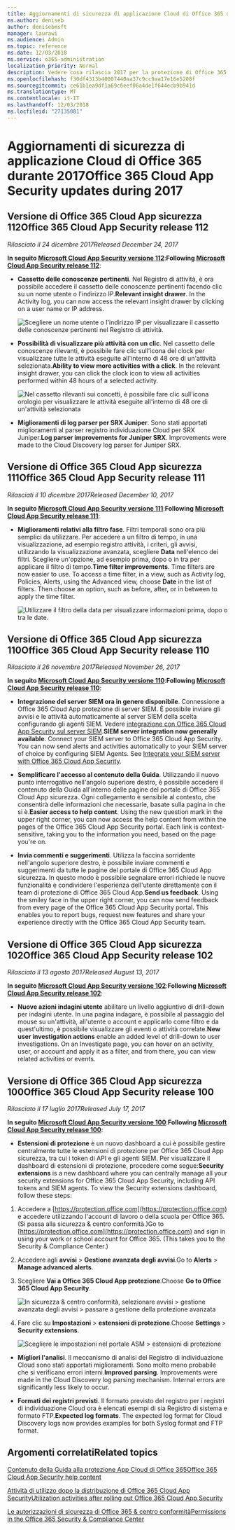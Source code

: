 ```yaml
---
title: Aggiornamenti di sicurezza di applicazione Cloud di Office 365 durante 2017
ms.author: deniseb
author: denisebmsft
manager: laurawi
ms.audience: Admin
ms.topic: reference
ms.date: 12/03/2018
ms.service: o365-administration
localization_priority: Normal
description: Vedere cosa rilascia 2017 per la protezione di Office 365 Cloud App
ms.openlocfilehash: f30df4313b40007440aa37c9cc9aa17e16e5208f
ms.sourcegitcommit: ce61b1ea9df1a69c6eef06a4de1f644ecb9b941d
ms.translationtype: MT
ms.contentlocale: it-IT
ms.lasthandoff: 12/03/2018
ms.locfileid: "27135081"
---
```

# <a name="office-365-cloud-app-security-updates-during-2017"></a><span data-ttu-id="a3025-103">Aggiornamenti di sicurezza di applicazione Cloud di Office 365 durante 2017</span><span class="sxs-lookup"><span data-stu-id="a3025-103">Office 365 Cloud App Security updates during 2017</span></span>
    
## <a name="office-365-cloud-app-security-release-112"></a><span data-ttu-id="a3025-104">Versione di Office 365 Cloud App sicurezza 112</span><span class="sxs-lookup"><span data-stu-id="a3025-104">Office 365 Cloud App Security release 112</span></span>

<span data-ttu-id="a3025-105">*Rilasciato il 24 dicembre 2017*</span><span class="sxs-lookup"><span data-stu-id="a3025-105">*Released December 24, 2017*</span></span> 
  
<span data-ttu-id="a3025-106">**In seguito [Microsoft Cloud App Security versione 112](https://docs.microsoft.com/cloud-app-security/release-notes#cloud-app-security-release-112)**:</span><span class="sxs-lookup"><span data-stu-id="a3025-106">**Following [Microsoft Cloud App Security release 112](https://docs.microsoft.com/cloud-app-security/release-notes#cloud-app-security-release-112)**:</span></span> 
  
- <span data-ttu-id="a3025-p101">**Cassetto delle conoscenze pertinenti**. Nel Registro di attività, è ora possibile accedere il cassetto delle conoscenze pertinenti facendo clic su un nome utente o l'indirizzo IP.</span><span class="sxs-lookup"><span data-stu-id="a3025-p101">**Relevant insight drawer**. In the Activity log, you can now access the relevant insight drawer by clicking on a user name or IP address.</span></span> 
    
    ![Scegliere un nome utente o l'indirizzo IP per visualizzare il cassetto delle conoscenze pertinenti nel Registro di attività.](media/8e32b3fa-8c0c-4c5e-b248-fe7d7e1b516d.png)
  
- <span data-ttu-id="a3025-p102">**Possibilità di visualizzare più attività con un clic**. Nel cassetto delle conoscenze rilevanti, è possibile fare clic sull'icona del clock per visualizzare tutte le attività eseguite all'interno di 48 ore di un'attività selezionata.</span><span class="sxs-lookup"><span data-stu-id="a3025-p102">**Ability to view more activities with a click**. In the relevant insight drawer, you can click the clock icon to view all activities performed within 48 hours of a selected activity.</span></span> 
    
    ![Nel cassetto rilevanti sui concetti, è possibile fare clic sull'icona orologio per visualizzare le attività eseguite all'interno di 48 ore di un'attività selezionata](media/c6c96aa0-98e5-4205-8873-45f8d6fd0843.png)
  
- <span data-ttu-id="a3025-p103">**Miglioramenti di log parser per SRX Juniper**. Sono stati apportati miglioramenti al parser registro individuazione Cloud per SRX Juniper.</span><span class="sxs-lookup"><span data-stu-id="a3025-p103">**Log parser improvements for Juniper SRX**. Improvements were made to the Cloud Discovery log parser for Juniper SRX.</span></span> 
    
## <a name="office-365-cloud-app-security-release-111"></a><span data-ttu-id="a3025-115">Versione di Office 365 Cloud App sicurezza 111</span><span class="sxs-lookup"><span data-stu-id="a3025-115">Office 365 Cloud App Security release 111</span></span>

<span data-ttu-id="a3025-116">*Rilasciati il 10 dicembre 2017*</span><span class="sxs-lookup"><span data-stu-id="a3025-116">*Released December 10, 2017*</span></span> 
  
<span data-ttu-id="a3025-117">**In seguito [Microsoft Cloud App Security versione 111](https://docs.microsoft.com/cloud-app-security/release-notes#cloud-app-security-release-111)**:</span><span class="sxs-lookup"><span data-stu-id="a3025-117">**Following [Microsoft Cloud App Security release 111](https://docs.microsoft.com/cloud-app-security/release-notes#cloud-app-security-release-111)**:</span></span> 
  
- <span data-ttu-id="a3025-p104">**Miglioramenti relativi alla filtro fase**. Filtri temporali sono ora più semplici da utilizzare. Per accedere a un filtro di tempo, in una visualizzazione, ad esempio registro attività, i criteri, gli avvisi, utilizzando la visualizzazione avanzata, scegliere **Data** nell'elenco dei filtri. Scegliere un'opzione, ad esempio prima, dopo o in tra per applicare il filtro di tempo.</span><span class="sxs-lookup"><span data-stu-id="a3025-p104">**Time filter improvements**. Time filters are now easier to use. To access a time filter, in a view, such as Activity log, Policies, Alerts, using the Advanced view, choose **Date** in the list of filters. Then choose an option, such as before, after, or in between to apply the time filter.</span></span> 
    
    ![Utilizzare il filtro della data per visualizzare informazioni prima, dopo o tra le date.](media/9dbb2a10-f68f-413b-8b4e-88911152cb92.png)
  
## <a name="office-365-cloud-app-security-release-110"></a><span data-ttu-id="a3025-123">Versione di Office 365 Cloud App sicurezza 110</span><span class="sxs-lookup"><span data-stu-id="a3025-123">Office 365 Cloud App Security release 110</span></span>

<span data-ttu-id="a3025-124">*Rilasciato il 26 novembre 2017*</span><span class="sxs-lookup"><span data-stu-id="a3025-124">*Released November 26, 2017*</span></span> 
  
<span data-ttu-id="a3025-125">**In seguito [Microsoft Cloud App Security versione 110](https://docs.microsoft.com/cloud-app-security/release-notes#cloud-app-security-release-110)**:</span><span class="sxs-lookup"><span data-stu-id="a3025-125">**Following [Microsoft Cloud App Security release 110](https://docs.microsoft.com/cloud-app-security/release-notes#cloud-app-security-release-110)**:</span></span> 
  
- <span data-ttu-id="a3025-p105">**Integrazione del server SIEM ora in genere disponibile**. Connessione a Office 365 Cloud App protezione di server SIEM. È possibile inviare gli avvisi e le attività automaticamente al server SIEM della scelta configurando gli agenti SIEM. Vedere [integrazione con Office 365 Cloud App Security sul server SIEM](integrate-your-siem-server-with-office-365-cas.md).</span><span class="sxs-lookup"><span data-stu-id="a3025-p105">**SIEM server integration now generally available**. Connect your SIEM server to Office 365 Cloud App Security. You can now send alerts and activities automatically to your SIEM server of choice by configuring SIEM Agents. See [Integrate your SIEM server with Office 365 Cloud App Security](integrate-your-siem-server-with-office-365-cas.md).</span></span>
    
- <span data-ttu-id="a3025-p106">**Semplificare l'accesso al contenuto della Guida**. Utilizzando il nuovo punto interrogativo nell'angolo superiore destro, è possibile accedere il contenuto della Guida all'interno delle pagine del portale di Office 365 Cloud App sicurezza. Ogni collegamento è sensibile al contesto, che consentirà delle informazioni che necessarie, basate sulla pagina in che si è.</span><span class="sxs-lookup"><span data-stu-id="a3025-p106">**Easier access to help content**. Using the new question mark in the upper right corner, you can now access the help content from within the pages of the Office 365 Cloud App Security portal. Each link is context-sensitive, taking you to the information you need, based on the page you're on.</span></span> 
    
- <span data-ttu-id="a3025-p107">**Invia commenti e suggerimenti**. Utilizza la faccina sorridente nell'angolo superiore destro, è possibile inviare commenti e suggerimenti da tutte le pagine del portale di Office 365 Cloud App sicurezza. In questo modo è possibile segnalare errori richiede le nuove funzionalità e condividere l'esperienza dell'utente direttamente con il team di protezione di Office 365 Cloud App.</span><span class="sxs-lookup"><span data-stu-id="a3025-p107">**Send us feedback**. Using the smiley face in the upper right corner, you can now send feedback from every page of the Office 365 Cloud App Security portal. This enables you to report bugs, request new features and share your experience directly with the Office 365 Cloud App Security team.</span></span> 
    
## <a name="office-365-cloud-app-security-release-102"></a><span data-ttu-id="a3025-136">Versione di Office 365 Cloud App sicurezza 102</span><span class="sxs-lookup"><span data-stu-id="a3025-136">Office 365 Cloud App Security release 102</span></span>

<span data-ttu-id="a3025-137">*Rilasciato il 13 agosto 2017*</span><span class="sxs-lookup"><span data-stu-id="a3025-137">*Released August 13, 2017*</span></span> 
  
<span data-ttu-id="a3025-138">**In seguito [Microsoft Cloud App Security versione 102](https://docs.microsoft.com/cloud-app-security/release-notes#cloud-app-security-release-102)**:</span><span class="sxs-lookup"><span data-stu-id="a3025-138">**Following [Microsoft Cloud App Security release 102](https://docs.microsoft.com/cloud-app-security/release-notes#cloud-app-security-release-102)**:</span></span> 
  
- <span data-ttu-id="a3025-p108">**Nuove azioni indagini utente** abilitare un livello aggiuntivo di drill-down per indagini utente. In una pagina indagare, è possibile al passaggio del mouse su un'attività, all'utente o account e applicarlo come filtro e da quest'ultimo, è possibile visualizzare gli eventi o attività correlate.</span><span class="sxs-lookup"><span data-stu-id="a3025-p108">**New user investigation actions** enable an added level of drill-down to user investigations. On an Investigate page, you can hover on an activity, user, or account and apply it as a filter, and from there, you can view related activities or events.</span></span> 
    
## <a name="office-365-cloud-app-security-release-100"></a><span data-ttu-id="a3025-141">Versione di Office 365 Cloud App sicurezza 100</span><span class="sxs-lookup"><span data-stu-id="a3025-141">Office 365 Cloud App Security release 100</span></span>

<span data-ttu-id="a3025-142">*Rilasciato il 17 luglio 2017*</span><span class="sxs-lookup"><span data-stu-id="a3025-142">*Released July 17, 2017*</span></span> 
  
<span data-ttu-id="a3025-143">**In seguito [Microsoft Cloud App Security versione 100](https://docs.microsoft.com/cloud-app-security/release-notes#cloud-app-security-release-100)**:</span><span class="sxs-lookup"><span data-stu-id="a3025-143">**Following [Microsoft Cloud App Security release 100](https://docs.microsoft.com/cloud-app-security/release-notes#cloud-app-security-release-100)**:</span></span> 
  
- <span data-ttu-id="a3025-p109">**Estensioni di protezione** è un nuovo dashboard a cui è possibile gestire centralmente tutte le estensioni di protezione per Office 365 Cloud App sicurezza, tra cui i token di API e gli agenti SIEM. Per visualizzare il dashboard di estensioni di protezione, procedere come segue:</span><span class="sxs-lookup"><span data-stu-id="a3025-p109">**Security extensions** is a new dashboard where you can centrally manage all your security extensions for Office 365 Cloud App Security, including API tokens and SIEM agents. To view the Security extensions dashboard, follow these steps:</span></span> 
    
1. <span data-ttu-id="a3025-p110">Accedere a [https://protection.office.com](https://protection.office.com) e accedere utilizzando l'account di lavoro o della scuola per Office 365. (Si passa alla sicurezza &amp; centro conformità.)</span><span class="sxs-lookup"><span data-stu-id="a3025-p110">Go to [https://protection.office.com](https://protection.office.com) and sign in using your work or school account for Office 365. (This takes you to the Security &amp; Compliance Center.)</span></span> 
    
2. <span data-ttu-id="a3025-148">Accedere agli **avvisi** \> **Gestione avanzata degli avvisi**.</span><span class="sxs-lookup"><span data-stu-id="a3025-148">Go to **Alerts** \> **Manage advanced alerts**.</span></span>
    
3. <span data-ttu-id="a3025-149">Scegliere **Vai a Office 365 Cloud App protezione**.</span><span class="sxs-lookup"><span data-stu-id="a3025-149">Choose **Go to Office 365 Cloud App Security**.</span></span>
    
    ![In sicurezza &amp; centro conformità, selezionare avvisi \> gestione avanzata degli avvisi \> passare a gestione della protezione avanzata](media/9792b121-9cd4-4faa-a6e0-81cfab4bf2f2.png)
  
4. <span data-ttu-id="a3025-151">Fare clic su **Impostazioni** \> **estensioni di protezione**.</span><span class="sxs-lookup"><span data-stu-id="a3025-151">Choose **Settings** \> **Security extensions**.</span></span>
    
    ![Scegliere le impostazioni nel portale ASM \> estensioni di protezione](media/f03d47a1-91ff-41b9-9baf-b514cffe41a8.png)
  
- <span data-ttu-id="a3025-p111">**Migliori l'analisi**. Il meccanismo di analisi del Registro di individuazione Cloud sono stati apportati miglioramenti. Sono molto meno probabile che si verificano errori interni.</span><span class="sxs-lookup"><span data-stu-id="a3025-p111">**Improved parsing**. Improvements were made in the Cloud Discovery log parsing mechanism. Internal errors are significantly less likely to occur.</span></span> 
    
- <span data-ttu-id="a3025-p112">**Formati dei registri previsti**. Il formato previsto del registro per i registri di individuazione Cloud ora è elencati esempi di sia Registro di sistema e formato FTP.</span><span class="sxs-lookup"><span data-stu-id="a3025-p112">**Expected log formats**. The expected log format for Cloud Discovery logs now provides examples for both Syslog format and FTP format.</span></span> 
    
## <a name="related-topics"></a><span data-ttu-id="a3025-158">Argomenti correlati</span><span class="sxs-lookup"><span data-stu-id="a3025-158">Related topics</span></span>

[<span data-ttu-id="a3025-159">Contenuto della Guida alla protezione App Cloud di Office 365</span><span class="sxs-lookup"><span data-stu-id="a3025-159">Office 365 Cloud App Security help content</span></span>](office-365-cas-help.md)
  
[<span data-ttu-id="a3025-160">Attività di utilizzo dopo la distribuzione di Office 365 Cloud App Security</span><span class="sxs-lookup"><span data-stu-id="a3025-160">Utilization activities after rolling out Office 365 Cloud App Security</span></span>](utilization-activities-for-ocas.md)
  
[<span data-ttu-id="a3025-161">Le autorizzazioni di sicurezza di Office 365 &amp; centro conformità</span><span class="sxs-lookup"><span data-stu-id="a3025-161">Permissions in the Office 365 Security &amp; Compliance Center</span></span>](permissions-in-the-security-and-compliance-center.md)
  

